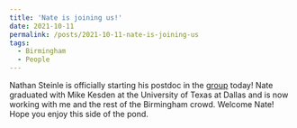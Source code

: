 ```yaml
---
title: 'Nate is joining us!'
date: 2021-10-11
permalink: /posts/2021-10-11-nate-is-joining-us
tags:
  - Birmingham
  - People
---
```


Nathan Steinle is officially starting his postdoc in the [group](/group) today! Nate graduated with Mike Kesden at the University of Texas at Dallas and is now working with me and the rest of the Birmingham crowd. Welcome Nate! Hope you enjoy this side of the pond.

